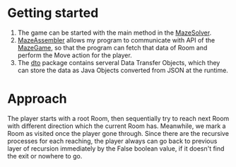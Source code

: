 # Getting started
1. The game can be started with the main method in the [MazeSolver](./src/main/java/com/example/mazegame1/MazeSolver.java).
2. [MazeAssembler](src/main/java/com/example/mazegame1/controller/MazeAssembler.java) allows my program to communicate with API of the [MazeGame](https://mazegame.plingot.com/swagger/index.html), so that the program can fetch that data of Room and perform the Move action for the player.
3. The [dto](src/main/java/com/example/mazegame1/dto) package contains serveral Data Transfer Objects, which they can store the data as Java Objects converted from JSON at the runtime.

# Approach
The player starts with a root Room, then sequentially try to reach next Room with different direction which the current Room has. Meanwhile, we mark a Room as visited once the player gone through. Since there are the recursive processes for each reaching, the player always can go back to previous layer of recursion immediately by the False boolean value, if it doesn't find the exit or nowhere to go.

